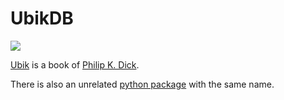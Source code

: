 
# UbikDB #

![](https://tinyurl.com/mso7x2h "")

[Ubik](http://www.amazon.com/Ubik-Philip-K-Dick/dp/0547572298) is a book
of [Philip K. Dick](http://en.wikipedia.org/wiki/Philip_K._Dick).

There is also an unrelated [python package](https://pypi.python.org/pypi/ubik)
with the same name.

